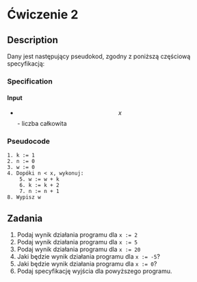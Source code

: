 # Ćwiczenie 2

## Description

Dany jest następujący pseudokod, zgodny z poniższą częściową specyfikacją:

### Specification

#### Input

* $$x$$ - liczba całkowita

### Pseudocode

```
1. k := 1
2. n := 0
3. w := 0
4. Dopóki n < x, wykonuj:
    5. w := w + k
    6. k := k + 2
    7. n := n + 1
8. Wypisz w
```

## Zadania

1. Podaj wynik działania programu dla `x := 2`
2. Podaj wynik działania programu dla `x := 5`
3. Podaj wynik działania programu dla `x := 20`
4. Jaki będzie wynik działania programu dla `x := -5`?
5. Jaki będzie wynik działania programu dla `x := 0`?
6. Podaj specyfikację wyjścia dla powyższego programu.

